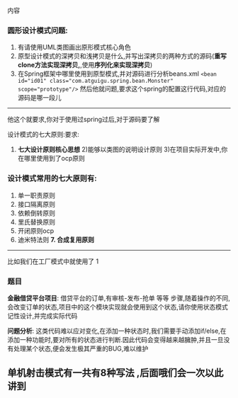 
内容

### 圆形设计模式问题:

1. 有请使用UML类图画出原形模式核心角色
2. 原型设计模式的深拷贝和浅拷贝是什么,并写出深拷贝的两种方式的源码(**重写clone方法实现深拷贝,**,使用**序列化来实现深拷贝**)
3. 在Spring框架中哪里使用到原型模式,并对源码进行分析beans.xml
`<bean id="id01" class="com.atguigu.spring.bean.Monster" scope="prototype"/>`
然后他就问题,要求这个spring的配置这行代码,对应的源码是哪一段儿

---

他这个就要求,你对于使用过spring过后,对于源码要了解

设计模式的七大原则:要求:
1) **七大设计原则核心思想**
2)能够以类图的说明设计原则
3)在项目实际开发中,你在哪里使用到了ocp原则


### 设计模式常用的七大原则有:

1. 单一职责原则
2. 接口隔离原则
3. 依赖倒转原则
4. 里氏替换原则
5. 开闭原则ocp
6. 迪米特法则
**7. 合成复用原则**


---


比如我们在工厂模式中就使用了 1

### 题目

**金融借贷平台项目**: 借贷平台的订单,有审核-发布-抢单 等等 步骤,随着操作的不同,会改变订单的状态,项目中的这个模块实现就会使用到这个状态,请你使用状态模式记性设计,并完成实际代码

**问题分析**:
这类代码难以应对变化,在添加一种状态时,我们需要手动添加if/else,在添加一种功能时,要对所有的状态进行判断.因此代码会变得越来越臃肿,并且一旦没有处理某个状态,便会发生极其严重的BUG,难以维护

## 单机射击模式有一共有8种写法          ,后面哦们会一次以此讲到

